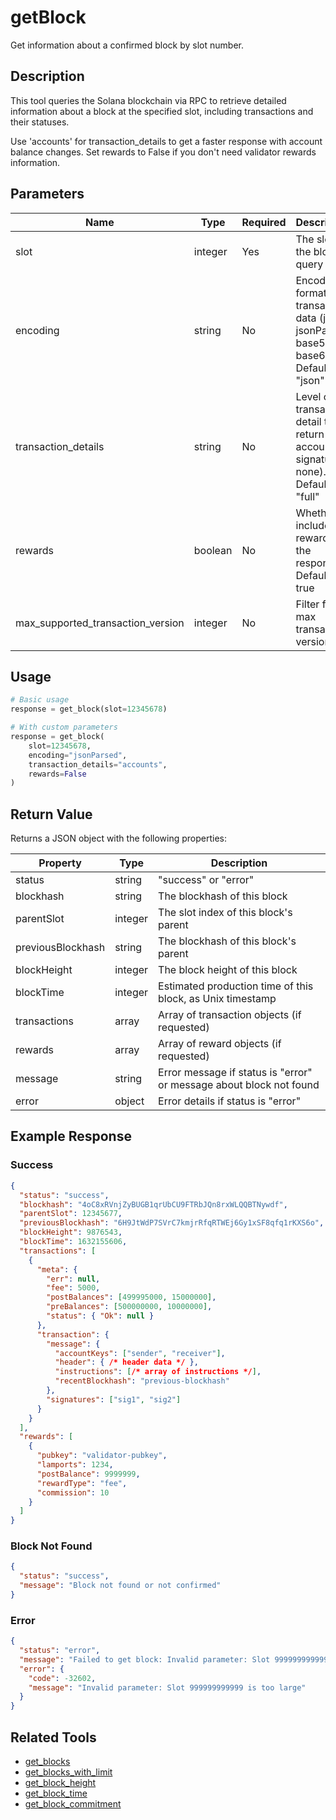 # getBlock

Get information about a confirmed block by slot number.

## Description

This tool queries the Solana blockchain via RPC to retrieve detailed information about a block at the specified slot, including transactions and their statuses.

Use 'accounts' for transaction_details to get a faster response with account balance changes.
Set rewards to False if you don't need validator rewards information.

## Parameters

| Name | Type | Required | Description |
|------|------|----------|-------------|
| slot | integer | Yes | The slot of the block to query |
| encoding | string | No | Encoding format for transaction data (json, jsonParsed, base58, base64). Default: "json" |
| transaction_details | string | No | Level of transaction detail to return (full, accounts, signatures, none). Default: "full" |
| rewards | boolean | No | Whether to include rewards in the response. Default: true |
| max_supported_transaction_version | integer | No | Filter for max transaction version |

## Usage

```python
# Basic usage
response = get_block(slot=12345678)

# With custom parameters
response = get_block(
    slot=12345678,
    encoding="jsonParsed",
    transaction_details="accounts",
    rewards=False
)
```

## Return Value

Returns a JSON object with the following properties:

| Property | Type | Description |
|----------|------|-------------|
| status | string | "success" or "error" |
| blockhash | string | The blockhash of this block |
| parentSlot | integer | The slot index of this block's parent |
| previousBlockhash | string | The blockhash of this block's parent |
| blockHeight | integer | The block height of this block |
| blockTime | integer | Estimated production time of this block, as Unix timestamp |
| transactions | array | Array of transaction objects (if requested) |
| rewards | array | Array of reward objects (if requested) |
| message | string | Error message if status is "error" or message about block not found |
| error | object | Error details if status is "error" |

## Example Response

### Success
```json
{
  "status": "success",
  "blockhash": "4oC8xRVnjZyBUGB1qrUbCU9FTRbJQn8rxWLQQBTNywdf",
  "parentSlot": 12345677,
  "previousBlockhash": "6H9JtWdP7SVrC7kmjrRfqRTWEj6Gy1xSF8qfq1rKXS6o",
  "blockHeight": 9876543,
  "blockTime": 1632155606,
  "transactions": [
    {
      "meta": {
        "err": null,
        "fee": 5000,
        "postBalances": [499995000, 15000000],
        "preBalances": [500000000, 10000000],
        "status": { "Ok": null }
      },
      "transaction": {
        "message": {
          "accountKeys": ["sender", "receiver"],
          "header": { /* header data */ },
          "instructions": [/* array of instructions */],
          "recentBlockhash": "previous-blockhash"
        },
        "signatures": ["sig1", "sig2"]
      }
    }
  ],
  "rewards": [
    {
      "pubkey": "validator-pubkey",
      "lamports": 1234,
      "postBalance": 9999999,
      "rewardType": "fee",
      "commission": 10
    }
  ]
}
```

### Block Not Found
```json
{
  "status": "success",
  "message": "Block not found or not confirmed"
}
```

### Error
```json
{
  "status": "error",
  "message": "Failed to get block: Invalid parameter: Slot 999999999999 is too large",
  "error": {
    "code": -32602,
    "message": "Invalid parameter: Slot 999999999999 is too large"
  }
}
```

## Related Tools

- [get_blocks](get_blocks.md)
- [get_blocks_with_limit](get_blocks_with_limit.md)
- [get_block_height](get_block_height.md)
- [get_block_time](get_block_time.md)
- [get_block_commitment](get_block_commitment.md) 